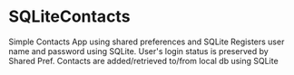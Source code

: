 # SQLiteContacts
Simple Contacts App using shared preferences and SQLite
Registers user name and password using SQLite.
User's login status is preserved by Shared Pref.
Contacts are added/retrieved to/from local db using SQLite
